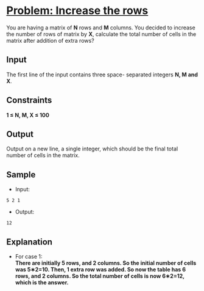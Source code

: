 # [Problem: Increase the rows](https://my.newtonschool.co/playground/code/i6eycf7efhx6)

You are having a matrix of **N** rows and **M** columns. You decided to increase the number of rows of matrix by **X**, calculate the total number of cells in the matrix after addition of extra rows?

## Input

The first line of the input contains three space- separated integers **N, M and X**.

## Constraints

**1 ≤ N, M, X ≤ 100**

## Output

Output on a new line, a single integer, which should be the final total number of cells in the matrix.

## Sample

- Input:
```
5 2 1
```

- Output:
```
12
```

## Explanation

- For case 1: <br> **There are initially 5 rows, and 2 columns. So the initial number of cells was 5∗2=10. Then, 1 extra row was added. So now the table has 6 rows, and 2 columns. So the total number of cells is now 6∗2=12, which is the answer.** <br>

